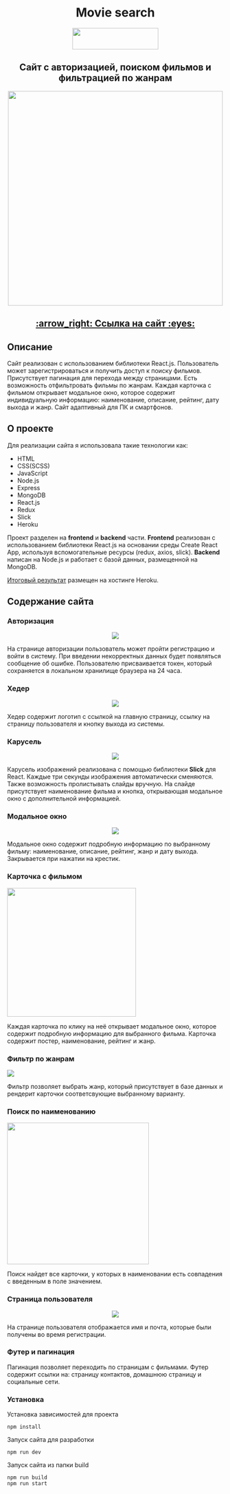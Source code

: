 <h1 align="center">Movie search</h1>
<p align="center">
  <img style="height: 50px; width: 200px;" src="https://user-images.githubusercontent.com/73533889/173819826-ad84c1fa-e502-48e6-96d3-b7a7efe490be.png">
</p>
<h2 align="center">Сайт с авторизацией, поиском фильмов и фильтрацией по жанрам</h2>
<p align="center">
  <img style="height: 500px;" src="https://user-images.githubusercontent.com/73533889/176231447-11dbee14-7fde-4569-aa04-6124d5a2e844.png">
</p>
<h2 align="center"><a href="https://moviesearchreactapp.herokuapp.com/" target="_blank">:arrow_right: Ссылка на сайт 	:eyes: </a></h2>
<h2>Описание</h2>
Сайт реализован c использованием библиотеки React.js. Пользователь может зарегистрироваться и получить доступ к поиску фильмов. Присутствует пагинация для перехода между страницами. Есть возможность отфильтровать фильмы по жанрам. Каждая карточка с фильмом открывает модальное окно, которое содержит индивидуальную информацию: наименование, описание, рейтинг, дату выхода и жанр. Сайт адаптивный для ПК и смартфонов. 
<h2>О проекте</h2>
Для реализации сайта я использовала такие технологии как:

- HTML
- CSS(SCSS)
- JavaScript
- Node.js
- Express
- MongoDB
- React.js
- Redux
- Slick
- Heroku

Проект разделен на **frontend** и **backend** части. 
**Frontend** реализован с использованием библиотеки React.js на основании среды Create React App, используя вспомогательные ресурсы (redux, axios, slick). 
**Backend** написан на Node.js и работает с базой данных, размещенной на MongoDB.
<p><a href="https://moviesearchreactapp.herokuapp.com/" target="_blank">Итоговый результат</a> размещен на хостинге Heroku.</p>
<h2>Содержание сайта</h2>

### Авторизация

<p align="center">
  <img src="https://user-images.githubusercontent.com/73533889/175954189-0e92a638-70d6-4a3d-8d1e-7b87667e162d.png">
</p>

На странице авторизации пользователь может пройти регистрацию и войти в систему. При введении некорректных данных будет появляться сообщение об ошибке. Пользователю присваивается токен, который сохраняется в локальном хранилище браузера на 24 часа. 

### Хедер

<p align="center">
  <img src="https://user-images.githubusercontent.com/73533889/175953234-d24602f8-a348-4643-83a8-c1debb058302.png">
</p>

Хедер содержит логотип с ссылкой на главную страницу, ссылку на страницу пользователя и кнопку выхода из системы.

### Карусель

<p align="center">
  <img src="https://user-images.githubusercontent.com/73533889/175953337-649d2cbe-8a6f-4edd-96a2-e150189919c3.png">
</p>

Карусель изображений реализована с помощью библиотеки **Slick** для React. Каждые три секунды изображения автоматически сменяются. Также возможность пролистывать слайды вручную. На слайде присутствует наименование фильма и кнопка, открывающая модальное окно с дополнительной информацией.

### Модальное окно

<p align="center">
  <img src="https://user-images.githubusercontent.com/73533889/173894795-72be1a8a-836e-4900-8963-0ed92c0daf8d.png">
</p>

Модальное окно содержит подробную информацию по выбранному фильму: наименование, описание, рейтинг, жанр и дату выхода. Закрывается при нажатии на крестик.

### Карточка с фильмом

<p>
  <img style="height: 300px;" src="https://user-images.githubusercontent.com/73533889/173896507-e0ed740e-9b46-4fb4-9cb5-3342370cc13e.png">
</p>

Каждая карточка по клику на неё открывает модальное окно, которое содержит подробную информацию для выбранного фильма. Карточка содержит постер, наименование, рейтинг и жанр.

### Фильтр по жанрам

<p>
  <img src="https://user-images.githubusercontent.com/73533889/173900386-b8a8b72e-199d-42e8-8ccf-ff08502e5274.png">
</p>

Фильтр позволяет выбрать жанр, который присутствует в базе данных и рендерит карточки соответсвующие выбранному варианту.

### Поиск по наименованию

<p>
  <img style="height: 330px;" src="https://user-images.githubusercontent.com/73533889/173902581-3b84ac13-2bf4-4fb1-bab6-0fd025360fcc.png">
</p>

Поиск найдет все карточки, у которых в наименовании есть совпадения с введенным в поле значением.


### Страница пользователя

<p align="center">
  <img src="https://user-images.githubusercontent.com/73533889/175953577-3b941cc0-7601-4d87-ae08-05680ef8b038.png">
</p>

На странице пользователя отображается имя и почта, которые были получены во время регистрации.

### Футер и пагинация

<p>
  <https://user-images.githubusercontent.com/73533889/176231719-b501b4ee-00ac-4047-88c2-0abb4f7531fb.png">
</p>

Пагинация позволяет переходить по страницам с фильмами. Футер содержит ссылки на: страницу контактов, домашнюю страницу и социальные сети.

### Установка
Установка зависимостей для проекта
```
npm install
```
Запуск сайта для разработки
```
npm run dev
```
Запуск сайта из папки build
```
npm run build
npm run start
```







